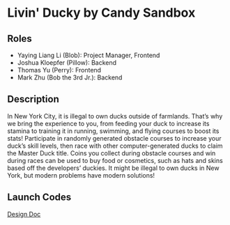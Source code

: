 # Livin' Ducky by Candy Sandbox

## Roles
- Yaying Liang Li (Blob): Project Manager, Frontend
- Joshua Kloepfer (Pillow): Backend 
- Thomas Yu (Perry): Frontend
- Mark Zhu (Bob the 3rd Jr.): Backend

## Description
In New York City, it is illegal to own ducks outside of farmlands. That’s why we bring the experience to you, from feeding your duck to increase its stamina to training it in running, swimming, and flying courses to boost its stats! Participate in randomly generated obstacle courses to increase your duck’s skill levels, then race with other computer-generated ducks to claim the Master Duck title. Coins you collect during obstacle courses and win during races can be used to buy food or cosmetics, such as hats and skins based off the developers’ duckies. It might be illegal to own ducks in New York, but modern problems have modern solutions!
  
## Launch Codes

[Design Doc](https://docs.google.com/document/d/1LAmnR4nsI4ehA-AVtLDCyuj-YzXjueRgwO07DI4ycVc/edit?usp=sharing)
